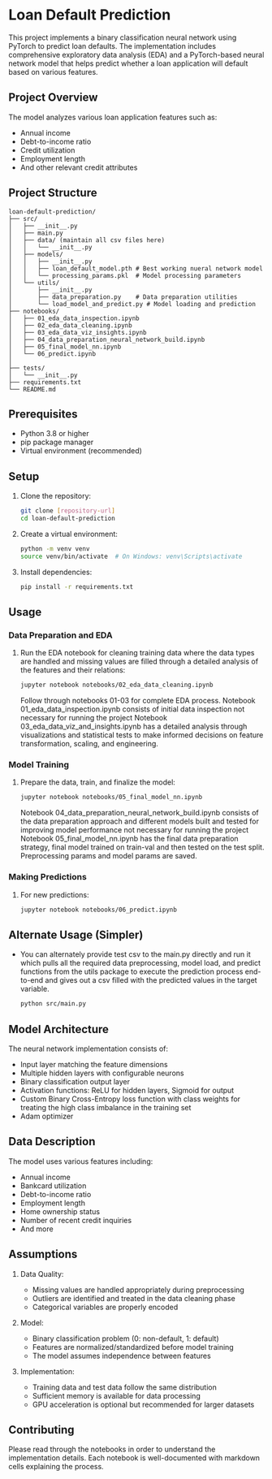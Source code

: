 # Loan Default Prediction

This project implements a binary classification neural network using PyTorch to predict loan defaults. The implementation includes comprehensive exploratory data analysis (EDA) and a PyTorch-based neural network model that helps predict whether a loan application will default based on various features.

## Project Overview

The model analyzes various loan application features such as:
- Annual income
- Debt-to-income ratio
- Credit utilization
- Employment length
- And other relevant credit attributes

## Project Structure

```
loan-default-prediction/
├── src/
│   ├── __init__.py
│   ├── main.py
│   ├── data/ (maintain all csv files here)
│   │   └── __init__.py
│   ├── models/
│   │   ├── __init__.py
│   │   ├── loan_default_model.pth # Best working nueral network model
│   │   └── processing_params.pkl  # Model processing parameters
│   └── utils/
│       ├── __init__.py
│       ├── data_preparation.py    # Data preparation utilities
│       └── load_model_and_predict.py # Model loading and prediction
├── notebooks/
│   ├── 01_eda_data_inspection.ipynb
│   ├── 02_eda_data_cleaning.ipynb
│   ├── 03_eda_data_viz_insights.ipynb
│   ├── 04_data_preparation_neural_network_build.ipynb
│   ├── 05_final_model_nn.ipynb
│   └── 06_predict.ipynb
│  
├── tests/
│   └── __init__.py
├── requirements.txt
└── README.md
```

## Prerequisites

- Python 3.8 or higher
- pip package manager
- Virtual environment (recommended)

## Setup

1. Clone the repository:
    ```bash
    git clone [repository-url]
    cd loan-default-prediction
    ```

2. Create a virtual environment:
    ```bash
    python -m venv venv
    source venv/bin/activate  # On Windows: venv\Scripts\activate
    ```

3. Install dependencies:
    ```bash
    pip install -r requirements.txt
    ```

## Usage

### Data Preparation and EDA
1. Run the EDA notebook for cleaning training data where the data types are handled and missing values are filled through a detailed analysis of the features and their relations:
    ```bash
    jupyter notebook notebooks/02_eda_data_cleaning.ipynb
    ```
   Follow through notebooks 01-03 for complete EDA process.
   Notebook 01_eda_data_inspection.ipynb consists of initial data inspection not necessary for running the project
   Notebook 03_eda_data_viz_and_insights.ipynb has a detailed analysis through visualizations and statistical tests to make informed decisions on feature transformation, scaling, and engineering.

### Model Training
1. Prepare the data, train, and finalize the model:
    ```bash
    jupyter notebook notebooks/05_final_model_nn.ipynb
    ```
    Notebook 04_data_preparation_neural_network_build.ipynb consists of the data preparation approach and different models built and tested for improving model performance not necessary for running the project
    Notebook 05_final_model_nn.ipynb has the final data preparation strategy, final model trained on train-val and then tested on the test split. Preprocessing params and model params are saved.

### Making Predictions
1. For new predictions:
    ```bash
    jupyter notebook notebooks/06_predict.ipynb
    ```

## Alternate Usage (Simpler)
- You can alternately provide test csv to the main.py directly and run it which pulls all the required data preprocessing, model load, and predict functions from the utils package to execute the prediction process end-to-end and gives out a csv filled with the predicted values in the target variable.
    ```bash
    python src/main.py
    ```

## Model Architecture

The neural network implementation consists of:
- Input layer matching the feature dimensions
- Multiple hidden layers with configurable neurons
- Binary classification output layer
- Activation functions: ReLU for hidden layers, Sigmoid for output
- Custom Binary Cross-Entropy loss function with class weights for treating the high class imbalance in the training set
- Adam optimizer

## Data Description

The model uses various features including:
- Annual income
- Bankcard utilization
- Debt-to-income ratio
- Employment length
- Home ownership status
- Number of recent credit inquiries
- And more

## Assumptions

1. Data Quality:
   - Missing values are handled appropriately during preprocessing
   - Outliers are identified and treated in the data cleaning phase
   - Categorical variables are properly encoded

2. Model:
   - Binary classification problem (0: non-default, 1: default)
   - Features are normalized/standardized before model training
   - The model assumes independence between features

3. Implementation:
   - Training data and test data follow the same distribution
   - Sufficient memory is available for data processing
   - GPU acceleration is optional but recommended for larger datasets

## Contributing

Please read through the notebooks in order to understand the implementation details. Each notebook is well-documented with markdown cells explaining the process.
